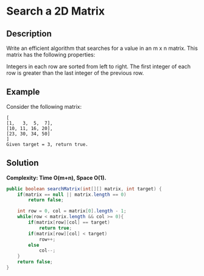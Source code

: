 # Search a 2D Matrix
## Description
Write an efficient algorithm that searches for a value in an m x n matrix. This matrix has the following properties:

Integers in each row are sorted from left to right.
The first integer of each row is greater than the last integer of the previous row.
## Example
Consider the following matrix:
```
[
[1,   3,  5,  7],
[10, 11, 16, 20],
[23, 30, 34, 50]
]
Given target = 3, return true.
```
## Solution
**Complexity: Time O(m+n), Space O(1).**
```java
public boolean searchMatrix(int[][] matrix, int target) {
    if(matrix == null || matrix.length == 0)
        return false;

    int row = 0, col = matrix[0].length - 1;
    while(row < matrix.length && col >= 0){
        if(matrix[row][col] == target)
            return true;
        if(matrix[row][col] < target)
            row++;
        else
            col--;
    }
    return false;
}
```
